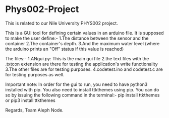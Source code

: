 # Phys002-Project
This is related to our Nile University PHYS002 project.

This is a GUI tool for defining certain values in an arduino file. It is supposed to make the user define:-
          1.The distance between the sensor and the container
          2.The container's depth.
          3.And the maximum water level (where the arduino prints an "Off" status if this value is reached)

The files:-
          1.ANgui.py: This is the main gui file
          2.the text files with the .txtcon extension are there for testing the application's write functionality
          3.The other files are for testing purposes.
          4.codetest.ino and codetest.c are for testing purposes as well.

Important note:
In order for the gui to run, you need to have python3 installed with pip.
You also need to install ttkthemes using pip.
You can do so by issuing the following command in the terminal:-
          pip install ttkthemes
or
          pip3 install ttkthemes

Regards,
Team Aleph Node.
